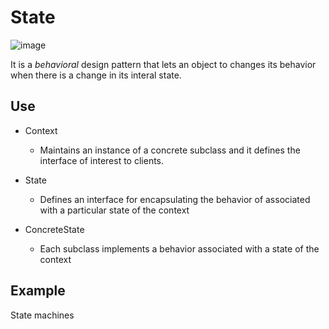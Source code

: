 # State

![image](https://github.com/user-attachments/assets/61803ac2-a3bd-4dc2-a56f-ad3d3fdca5b2)

It is a _behavioral_ design pattern that lets an object to changes its behavior when there is a change in its interal state.

## Use

 - Context
   - Maintains an instance of a concrete subclass and it defines the interface of interest to clients.
 - State
   - Defines an interface for encapsulating the behavior of associated with a particular state of the context

 - ConcreteState
   - Each subclass implements a behavior associated with a state of the context

## Example
State machines

